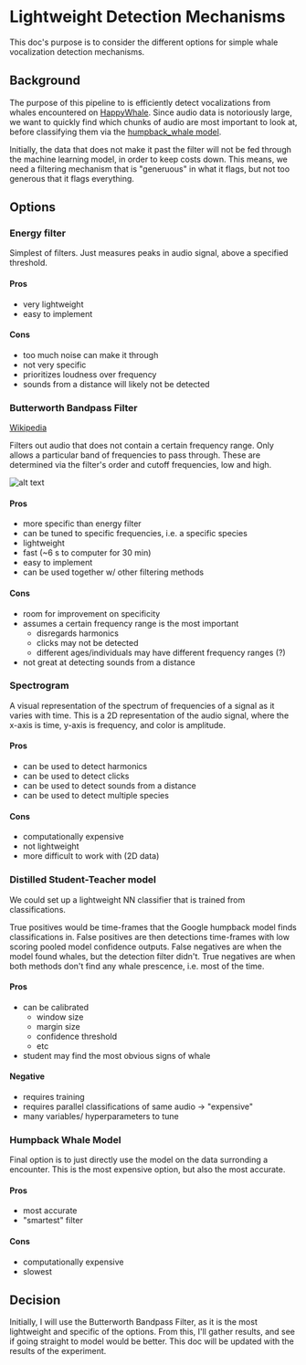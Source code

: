 # Lightweight Detection Mechanisms

This doc's purpose is to consider the different options for simple whale vocalization detection mechanisms.

## Background
The purpose of this pipeline to is efficiently detect vocalizations from whales encountered on [HappyWhale](https://happywhale.com/). 
Since audio data is notoriously large, we want to quickly find which chunks of audio are most important to look at, before classifying them via the [humpback_whale model](https://tfhub.dev/google/humpback_whale/1).

Initially, the data that does not make it past the filter will not be fed through the machine learning model, in order to keep costs down. 
This means, we need a filtering mechanism that is "generuous" in what it flags, but not too generous that it flags everything.

## Options

### Energy filter
Simplest of filters. Just measures peaks in audio signal, above a specified threshold.

#### Pros
- very lightweight
- easy to implement

#### Cons
- too much noise can make it through
- not very specific
- prioritizes loudness over frequency
- sounds from a distance will likely not be detected


### Butterworth Bandpass Filter
[Wikipedia](https://en.wikipedia.org/wiki/Butterworth_filter)

Filters out audio that does not contain a certain frequency range.
Only allows a particular band of frequencies to pass through. 
These are determined via the filter's order and cutoff frequencies, low and high.

![alt text](https://upload.wikimedia.org/wikipedia/commons/thumb/f/f6/Bandwidth.svg/320px-Bandwidth.svg.png)

#### Pros 
- more specific than energy filter
- can be tuned to specific frequencies, i.e. a specific species
- lightweight
- fast (~6 s to computer for 30 min)
- easy to implement
- can be used together w/ other filtering methods

#### Cons
- room for improvement on specificity
- assumes a certain frequency range is the most important 
    - disregards harmonics
    - clicks may not be detected
    - different ages/individuals may have different frequency ranges (?)
- not great at detecting sounds from a distance


### Spectrogram
A visual representation of the spectrum of frequencies of a signal as it varies with time.
This is a 2D representation of the audio signal, where the x-axis is time, y-axis is frequency, and color is amplitude.

#### Pros
- can be used to detect harmonics
- can be used to detect clicks
- can be used to detect sounds from a distance
- can be used to detect multiple species

#### Cons
- computationally expensive
- not lightweight
- more difficult to work with (2D data)

### Distilled Student-Teacher model
We could set up a lightweight NN classifier 
that is trained from classifications.

True positives would be time-frames that the 
Google humpback model finds classifications in. 
False positives are then detections time-frames with 
low scoring pooled model confidence outputs. 
False negatives are when the model found whales, 
but the detection filter didn't. 
True negatives are when both methods don't find 
any whale prescence, i.e. most of the time. 

#### Pros 
- can be calibrated
    - window size
    - margin size
    - confidence threshold
    - etc
- student may find the most obvious signs of whale

#### Negative
- requires training
- requires parallel classifications of same audio -> "expensive"
- many variables/ hyperparameters to tune 

### Humpback Whale Model
Final option is to just directly use the model on the data surronding a encounter. 
This is the most expensive option, but also the most accurate.

#### Pros
- most accurate
- "smartest" filter

#### Cons
- computationally expensive
- slowest


## Decision
Initially, I will use the Butterworth Bandpass Filter, as it is the most lightweight and specific of the options.
From this, I'll gather results, and see if going straight to model would be better. 
This doc will be updated with the results of the experiment.
